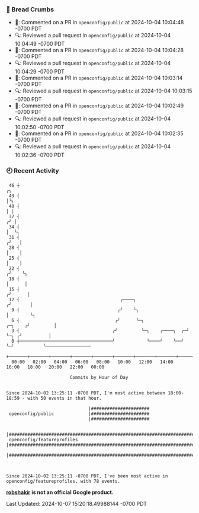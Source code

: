 ### 🍞 Bread Crumbs

 * 💬: Commented on a PR in  `openconfig/public` at 2024-10-04 10:04:48 -0700 PDT
 * 🔍: Reviewed a pull request in  `openconfig/public` at 2024-10-04 10:04:49 -0700 PDT
 * 💬: Commented on a PR in  `openconfig/public` at 2024-10-04 10:04:28 -0700 PDT
 * 🔍: Reviewed a pull request in  `openconfig/public` at 2024-10-04 10:04:29 -0700 PDT
 * 💬: Commented on a PR in  `openconfig/public` at 2024-10-04 10:03:14 -0700 PDT
 * 🔍: Reviewed a pull request in  `openconfig/public` at 2024-10-04 10:03:15 -0700 PDT
 * 💬: Commented on a PR in  `openconfig/public` at 2024-10-04 10:02:49 -0700 PDT
 * 🔍: Reviewed a pull request in  `openconfig/public` at 2024-10-04 10:02:50 -0700 PDT
 * 💬: Commented on a PR in  `openconfig/public` at 2024-10-04 10:02:35 -0700 PDT
 * 🔍: Reviewed a pull request in  `openconfig/public` at 2024-10-04 10:02:36 -0700 PDT

### 🕘 Recent Activity
```
 46 ┼                                                                            ╭╮
 43 ┤                                                                            │╰╮
 40 ┤                                                                            │ │
 37 ┤                                                                           ╭╯ │
 34 ┤                                                                           │  ╰╮
 31 ┤                                                                          ╭╯   │
 28 ┤                                                                          │    │
 25 ┤                                                                          │    │
 22 ┤                                                                         ╭╯    ╰╮
 18 ┤                                                                         │      │
 15 ┤                                                                        ╭╯      │
 12 ┤                                      ╭────╮                           ╭╯       │
  9 ┤                                     ╭╯    ╰╮                          │        ╰╮
  6 ┤                                    ╭╯      ╰─╮                ╭─╮    ╭╯         │
  3 ┤                                   ╭╯         ╰─╮    ╭────╮  ╭─╯ ╰─╮ ╭╯          │
  0 ┼───────────────────────────────────╯            ╰────╯    ╰──╯     ╰─╯           ╰─────────────────
    +───────+───────+───────+───────+───────+───────+───────+───────+───────+───────+───────+───────+────
  00:00   02:00   04:00   06:00   08:00   10:00   12:00   14:00   16:00   18:00   20:00   22:00   00:00   

						Commits by Hour of Day


Since 2024-10-02 13:25:11 -0700 PDT, I'm most active between 18:00-18:59 - with 50 events in that hour.

```



```
                               |######################
 openconfig/public             |######################
                               |######################

                               |##############################################################################
 openconfig/featureprofiles    |##############################################################################
                               |##############################################################################



Since 2024-10-02 13:25:11 -0700 PDT, I've been most active in openconfig/featureprofiles, with 78 events.

```
**[robshakir](mailto:robjs@google.com) is not an official Google product.**  


Last Updated: 2024-10-07 15:20:18.49988144 -0700 PDT

